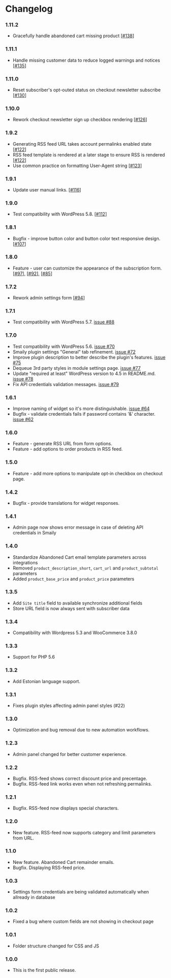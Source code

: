 # Changelog

### 1.11.2

- Gracefully handle abandoned cart missing product [[#138](https://github.com/sendsmaily/smaily-woocommerce-plugin/pull/138)]

### 1.11.1

- Handle missing customer data to reduce logged warnings and notices [[#135](https://github.com/sendsmaily/smaily-woocommerce-plugin/pull/135)]

### 1.11.0

- Reset subscriber's opt-outed status on checkout newsletter subscribe [[#130](https://github.com/sendsmaily/smaily-woocommerce-plugin/pull/130)]

### 1.10.0

- Rework checkout newsletter sign up checkbox rendering [[#126](https://github.com/sendsmaily/smaily-woocommerce-plugin/pull/126)]

### 1.9.2

- Generating RSS feed URL takes account permalinks enabled state [[#122](https://github.com/sendsmaily/smaily-woocommerce-plugin/pull/122)]
- RSS feed template is rendered at a later stage to ensure RSS is rendered [[#122](https://github.com/sendsmaily/smaily-woocommerce-plugin/pull/122)]
- Use common practice on formatting User-Agent string [[#123](https://github.com/sendsmaily/smaily-woocommerce-plugin/pull/123)]

### 1.9.1

- Update user manual links. [[#116](https://github.com/sendsmaily/smaily-woocommerce-plugin/pull/116)]

### 1.9.0

- Test compatibility with WordPress 5.8. [[#112](https://github.com/sendsmaily/smaily-woocommerce-plugin/pull/112)]

### 1.8.1

- Bugfix - improve button color and button color text responsive design. [[#107](https://github.com/sendsmaily/smaily-woocommerce-plugin/pull/107)]

### 1.8.0

- Feature - user can customize the appearance of the subscription form. [[#97](https://github.com/sendsmaily/smaily-woocommerce-plugin/pull/97)], [[#92](https://github.com/sendsmaily/smaily-woocommerce-plugin/pull/92)], [[#85](https://github.com/sendsmaily/smaily-woocommerce-plugin/issues/85)]

### 1.7.2

- Rework admin settings form [[#94](https://github.com/sendsmaily/smaily-woocommerce-plugin/pull/94)]

### 1.7.1

- Test compatibility with WordPress 5.7. [issue #88](https://github.com/sendsmaily/smaily-woocommerce-plugin/issues/88)

### 1.7.0

- Test compatibility with WordPress 5.6. [issue #70](https://github.com/sendsmaily/smaily-woocommerce-plugin/issues/70)
- Smaily plugin settings "General" tab refinement. [issue #72](https://github.com/sendsmaily/smaily-woocommerce-plugin/pull/72)
- Improve plugin description to better describe the plugin's features. [issue #75](https://github.com/sendsmaily/smaily-woocommerce-plugin/pull/75)
- Dequeue 3rd party styles in module settings page. [issue #77](https://github.com/sendsmaily/smaily-woocommerce-plugin/pull/77)
- Update "required at least" WordPress version to 4.5 in README.md. [issue #78](https://github.com/sendsmaily/smaily-woocommerce-plugin/pull/78)
- Fix API credentials validation messages. [issue #79](https://github.com/sendsmaily/smaily-woocommerce-plugin/pull/79)

### 1.6.1

- Improve naming of widget so it's more distinguishable. [issue #64](https://github.com/sendsmaily/smaily-woocommerce-plugin/issues/64)
- Bugfix - validate credentials fails if password contains '&' character. [issue #62](https://github.com/sendsmaily/smaily-woocommerce-plugin/issues/62)

### 1.6.0

- Feature - generate RSS URL from form options.
- Feature - add options to order products in RSS feed.

### 1.5.0

- Feature - add more options to manipulate opt-in checkbox on checkout page.

### 1.4.2

- Bugfix - provide translations for widget responses.

### 1.4.1

- Admin page now shows error message in case of deleting API credentials in Smaily

### 1.4.0

- Standardize Abandoned Cart email template parameters across integrations
- Removed `product_description_short`, `cart_url` and `product_subtotal` parameters
- Added `product_base_price` and `product_price` parameters

### 1.3.5

- Add `Site title` field to available synchronize additional fields
- Store URL field is now always sent with subscriber data

### 1.3.4

- Compatibility with Wordpress 5.3 and WooCommerce 3.8.0

### 1.3.3

- Support for PHP 5.6

### 1.3.2

- Add Estonian language support.

### 1.3.1

- Fixes plugin styles affecting admin panel styles (#22)

### 1.3.0

- Optimization and bug removal due to new automation workflows.

### 1.2.3

- Admin panel changed for better customer experience.

### 1.2.2

- Bugfix. RSS-feed shows correct discount price and precentage.
- Bugfix. RSS-feed link works even when not refreshing permalinks.

### 1.2.1

- Bugfix. RSS-feed now displays special characters.

### 1.2.0

- New feature. RSS-feed now supports category and limit parameters from URL.

### 1.1.0

- New feature. Abandoned Cart remainder emails.
- Bugfix. Displaying RSS-feed price.

### 1.0.3

- Settings form credentials are being validated automatically when allready in database

### 1.0.2

- Fixed a bug where custom fields are not showing in checkout page

### 1.0.1

- Folder structure changed for CSS and JS

### 1.0.0

- This is the first public release.
